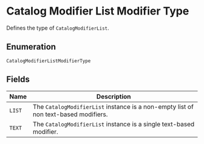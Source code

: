 
# Catalog Modifier List Modifier Type

Defines the type of `CatalogModifierList`.

## Enumeration

`CatalogModifierListModifierType`

## Fields

| Name | Description |
|  --- | --- |
| `LIST` | The `CatalogModifierList` instance is a non-empty list of non text-based modifiers. |
| `TEXT` | The `CatalogModifierList` instance is a single text-based modifier. |

